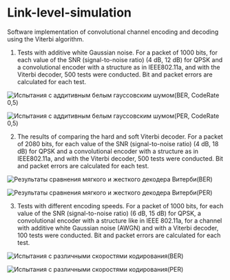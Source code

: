 # Link-level-simulation
Software implementation of convolutional channel encoding and decoding using the Viterbi algorithm.

1. Tests with additive white Gaussian noise.  For a packet of 1000 bits, for each value of the SNR (signal-to-noise ratio) (4 dB, 12 dB) for QPSK and a convolutional encoder with a structure as in
IEEE802.11a, and with the Viterbi decoder, 500 tests were conducted. Bit and packet errors are calculated for each test.

  ![Испытания с аддитивным белым гауссовским шумом(BER, CodeRate 0,5)](https://github.com/hisskoa/Link-level-simulation/assets/96256575/4c7db6e2-21f5-4b78-804c-4bc123a89dd3)

  ![Испытания с аддитивным белым гауссовским шумом(PER, CodeRate 0,5)](https://github.com/hisskoa/Link-level-simulation/assets/96256575/ebde84bf-db6a-4b36-bc6f-f0f9b9e599c0)

2. The results of comparing the hard and soft Viterbi decoder. For a packet of 2080 bits, for each value of the SNR (signal-to-noise ratio) (4 dB, 18 dB) for QPSK and a convolutional encoder with a structure as in
IEEE802.11a, and with the Viterbi decoder, 500 tests were conducted. Bit and packet errors are calculated for each test.

  ![Результаты сравнения мягкого и жесткого декодера Витерби(BER)](https://github.com/hisskoa/Link-level-simulation/assets/96256575/b55bd889-df40-4d00-967e-f790785dbba6)

  ![Результаты сравнения мягкого и жесткого декодера Витерби(PER)](https://github.com/hisskoa/Link-level-simulation/assets/96256575/5df39890-2dbc-457a-b3db-3c4a4b84be40)

3. Tests with different encoding speeds. For a packet of 1000 bits, for each value of the SNR (signal-to-noise ratio) (6 dB, 15 dB) for QPSK, a convolutional encoder with a structure like in IEEE 802.11a, for a channel with additive white Gaussian noise (AWGN) and with a Viterbi decoder, 100 tests were conducted. Bit and packet errors are calculated for each test.

  ![Испытания с различными скоростями кодирования(BER)](https://github.com/hisskoa/Link-level-simulation/assets/96256575/58b2a60d-f6a3-422d-a3bc-fc7fc5e63030)

  ![Испытания с различными скоростями кодирования(PER)](https://github.com/hisskoa/Link-level-simulation/assets/96256575/eb953bf3-d5c9-4880-848d-7e89c28f3289)

 






